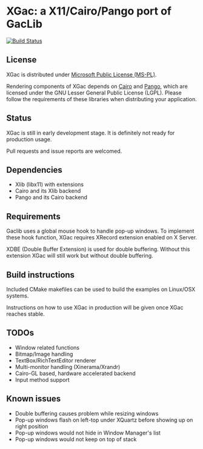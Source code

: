 # XGac: a X11/Cairo/Pango port of GacLib

[![Build Status](https://travis-ci.org/milizhang/XGac.svg?branch=master)](https://travis-ci.org/milizhang/XGac)

## License

XGac is distributed under [Microsoft Public License (MS-PL)](http://www.microsoft.com/en-us/openness/licenses.aspx#MPL).

Rendering components of XGac depends on [Cairo](http://cairographics.org/) and [Pango](http://www.pango.org/), which are licensed under the GNU Lesser General Public License (LGPL). Please follow the requirements of these libraries when distributing your application.

## Status

XGac is still in early development stage. It is definitely not ready for production usage.

Pull requests and issue reports are welcomed.

## Dependencies

- Xlib (libx11) with extensions
- Cairo and its Xlib backend
- Pango and its Cairo backend

## Requirements

Gaclib uses a global mouse hook to handle pop-up windows. To implement these hook function, XGac requires XRecord extension enabled on X Server.

XDBE (Double Buffer Extension) is used for double buffering. Without this extension XGac will still work but without double buffering.

## Build instructions

Included CMake makefiles can be used to build the examples on Linux/OSX systems.

Instructions on how to use XGac in production will be given once XGac reaches stable.

## TODOs

- Window related functions
- Bitmap/Image handling
- TextBox/RichTextEditor renderer
- Multi-monitor handling (Xinerama/Xrandr)
- Cairo-GL based, hardware accelerated backend
- Input method support

## Known issues

- Double buffering causes problem while resizing windows
- Pop-up windows flash on left-top under XQuartz before showing up on right position
- Pop-up windows would not hide in Window Manager's list
- Pop-up windows would not keep on top of stack
